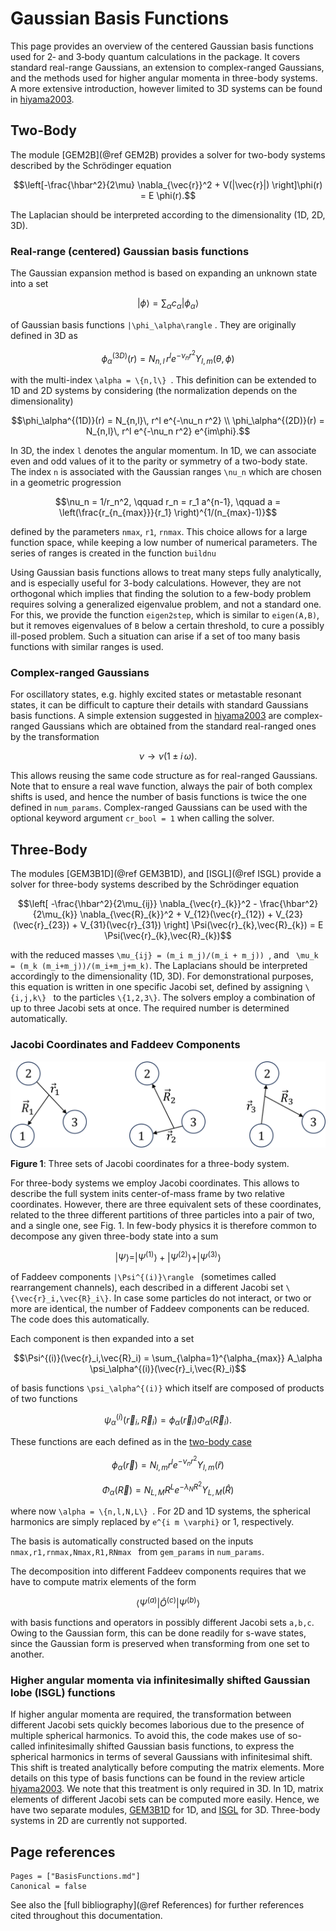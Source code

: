
# Gaussian Basis Functions

This page provides an overview of the centered Gaussian basis functions used for 2‑ and 3‑body quantum calculations in the package. It covers standard real-range Gaussians, an extension to complex-ranged Gaussians, and the methods used for higher angular momenta in three-body systems. A more extensive introduction, however limited to 3D systems can be found in [hiyama2003](@cite).

## Two-Body

The module [GEM2B](@ref GEM2B) provides a solver for two-body systems described by the Schrödinger equation
```math
\left[-\frac{\hbar^2}{2\mu} \nabla_{\vec{r}}^2 + V(|\vec{r}|) \right]\phi(r) = E \phi(r).
```
The Laplacian should be interpreted according to the dimensionality (1D, 2D, 3D).

### Real-range (centered) Gaussian basis functions

The Gaussian expansion method is based on expanding an unknown state into a set
```math
|\phi\rangle = \sum_\alpha c_\alpha |\phi_\alpha\rangle
```
of Gaussian basis functions `` |\phi_\alpha\rangle `` . They are originally defined in 3D as
```math
\phi_\alpha^{(3D)}(r) = N_{n,l}\, r^l e^{-\nu_n r^2} Y_{l,m}(\theta,\phi)
```
with the multi-index `` \alpha = \{n,l\}  ``. This definition can be extended to 1D and 2D systems by considering (the normalization depends on the dimensionality)
```math
\phi_\alpha^{(1D)}(r) = N_{n,l}\, r^l e^{-\nu_n r^2} \\
\phi_\alpha^{(2D)}(r) = N_{n,l}\, r^l e^{-\nu_n r^2} e^{im\phi}.
```

In 3D, the index `` l `` denotes the angular momentum. In 1D, we can associate even and odd values of it to the parity or symmetry of a two-body state. The index `` n `` is associated with the Gaussian ranges `` \nu_n `` which are chosen in a geometric progression
```math
\nu_n = 1/r_n^2, \qquad r_n = r_1 a^{n-1}, \qquad a = \left(\frac{r_{n_{max}}}{r_1} \right)^{1/(n_{max}-1)}
```
defined by the parameters `nmax`, `r1`, `rnmax`. This choice allows for a large function space, while keeping a low number of numerical parameters. The series of ranges is created in the function `buildnu`

Using Gaussian basis functions allows to treat many steps fully analytically, and is especially useful for 3-body calculations. However, they are not orthogonal which implies that finding the solution to a few-body problem requires solving a generalized eigenvalue problem, and not a standard one. For this, we provide the function `eigen2step`, which is similar to `eigen(A,B)`, but it removes eigenvalues of `B` below a certain threshold, to cure a possibly ill-posed problem. Such a situation can arise if a set of too many basis functions with similar ranges is used.

### Complex-ranged Gaussians

For oscillatory states, e.g. highly excited states or metastable resonant states, it can be difficult to capture their details with standard Gaussians basis functions. A simple extension suggested in [hiyama2003](@cite) are complex-ranged Gaussians which are obtained from the standard real-ranged ones by the transformation
```math
\nu \to \nu (1 \pm i\,\omega).
```
This allows reusing the same code structure as for real-ranged Gaussians. Note that to ensure a real wave function, always the pair of both complex shifts is used, and hence the number of basis functions is twice the one defined in `num_params`. Complex-ranged Gaussians can be used with the optional keyword argument `cr_bool = 1` when calling the solver.


## Three-Body

The modules [GEM3B1D](@ref GEM3B1D), and [ISGL](@ref ISGL) provide a solver for three-body systems described by the Schrödinger equation
```math
\left[ -\frac{\hbar^2}{2\mu_{ij}} \nabla_{\vec{r}_{k}}^2 - \frac{\hbar^2}{2\mu_{k}} \nabla_{\vec{R}_{k}}^2 + V_{12}(\vec{r}_{12}) + V_{23}(\vec{r}_{23}) + V_{31}(\vec{r}_{31}) \right] \Psi(\vec{r}_{k},\vec{R}_{k}) = E \Psi(\vec{r}_{k},\vec{R}_{k})
```
with the reduced masses ``\mu_{ij} = (m_i m_j)/(m_i + m_j)) ``, and `` \mu_k = (m_k (m_i+m_j))/(m_i+m_j+m_k)``. The Laplacians should be interpreted accordingly to the dimensionality (1D, 3D). For demonstrational purposes, this equation is written in one specific Jacobi set, defined by assigning ``\{i,j,k\} `` to the particles ``\{1,2,3\}``. The solvers employ a combination of up to three Jacobi sets at once. The required number is determined automatically.

### Jacobi Coordinates and Faddeev Components


![Jacobi coordinate sets](assets/JacobiCoordinates.svg)

**Figure 1**: Three sets of Jacobi coordinates for a three-body system.

For three-body systems we employ Jacobi coordinates. This allows to describe the full system inits center-of-mass frame by two relative coordinates. However, there are three equivalent sets of these coordinates, related to the three different partitions of three particles into a pair of two, and a single one, see Fig. 1. In few-body physics it is therefore common to decompose any given three-body state into a sum
```math
|\Psi\rangle = |\Psi^{(1)}\rangle + |\Psi^{(2)}\rangle + |\Psi^{(3)}\rangle
```
of Faddeev components `` |\Psi^{(i)}\rangle  `` (sometimes called rearrangement channels), each described in a different Jacobi set `` \{\vec{r}_i,\vec{R}_i\} ``. In case some particles do not interact, or two or more are identical, the number of Faddeev components can be reduced. The code does this automatically.

Each component is then expanded into a set
```math
\Psi^{(i)}(\vec{r}_i,\vec{R}_i) = \sum_{\alpha=1}^{\alpha_{max}} A_\alpha \psi_\alpha^{(i)}(\vec{r}_i,\vec{R}_i)
```
of basis functions `` \psi_\alpha^{(i)} `` which itself are composed of products of two functions
```math
\psi_\alpha^{(i)}(\vec{r}_i,\vec{R}_i) = \phi_\alpha(\vec{r}_i) \Phi_\alpha(\vec{R}_i).
```
These functions are each defined as in the [two-body case](#Two-body)
```math
\phi_\alpha(\vec{r}) = N_{l,m} r^l e^{-\nu_n r^2} Y_{l,m}(\hat{r})
```
```math
\Phi_\alpha(\vec{R}) = N_{L,M} R^L e^{-\lambda_N R^2} Y_{L,M}(\hat{R})
```
where now `` \alpha = \{n,l,N,L\}  ``. For 2D and 1D systems, the spherical harmonics are simply replaced by `` e^{i m \varphi} `` or 1, respectively.

The basis is automatically constructed based on the inputs `nmax,r1,rnmax,Nmax,R1,RNmax ` from `gem_params` in `num_params`.

The decomposition into different Faddeev components requires that we have to compute matrix elements of the form
```math
\langle \Psi^{(a)} | \hat{O}^{(c)} |\Psi^{(b)}\rangle
```
with basis functions and operators in possibly different Jacobi sets `` a,b,c ``. Owing to the Gaussian form, this can be done readily for s-wave states, since the Gaussian form is preserved when transforming from one set to another.

### Higher angular momenta via infinitesimally shifted Gaussian lobe (ISGL) functions
If higher angular momenta are required, the transformation between different Jacobi sets quickly becomes laborious due to the presence of multiple spherical harmonics. To avoid this, the code makes use of so-called infinitesimally shifted Gaussian basis functions, to express the spherical harmonics in terms of several Gaussians with infinitesimal shift. This shift is treated analytically before computing the matrix elements. More details on this type of basis functions can be found in the review article [hiyama2003](@cite). We note that this treatment is only required in 3D. In 1D, matrix elements of different Jacobi sets can be computed more easily. Hence, we have two separate modules, [GEM3B1D](#GEM3B1D) for 1D, and [ISGL](#ISGL) for 3D. Three-body systems in 2D are currently not supported.


## Page references

```@bibliography
Pages = ["BasisFunctions.md"]
Canonical = false
```

See also the [full bibliography](@ref References) for further references cited throughout this documentation.
